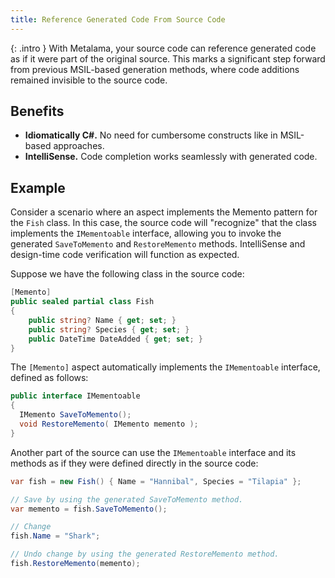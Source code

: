 ```yaml
---
title: Reference Generated Code From Source Code
---
```


{: .intro }
With Metalama, your source code can reference generated code as if it were part of the original source. This marks a significant step forward from previous MSIL-based generation methods, where code additions remained invisible to the source code.

## Benefits

* **Idiomatically C#.** No need for cumbersome constructs like in MSIL-based approaches.
* **IntelliSense.** Code completion works seamlessly with generated code.

## Example

Consider a scenario where an aspect implements the Memento pattern for the `Fish` class. In this case, the source code will "recognize" that the class implements the `IMementoable` interface, allowing you to invoke the generated `SaveToMemento` and `RestoreMemento` methods. IntelliSense and design-time code verification will function as expected.

Suppose we have the following class in the source code:

```cs
[Memento]
public sealed partial class Fish
{
    public string? Name { get; set; }
    public string? Species { get; set; }
    public DateTime DateAdded { get; set; }
}
```

The `[Memento]` aspect automatically implements the `IMementoable` interface, defined as follows:

```cs
public interface IMementoable
{
  IMemento SaveToMemento();
  void RestoreMemento( IMemento memento );
}
```

Another part of the source can use the `IMementoable` interface and its methods as if they were defined directly in the source code:

```cs
var fish = new Fish() { Name = "Hannibal", Species = "Tilapia" };

// Save by using the generated SaveToMemento method.
var memento = fish.SaveToMemento();

// Change
fish.Name = "Shark";

// Undo change by using the generated RestoreMemento method.
fish.RestoreMemento(memento);
```
